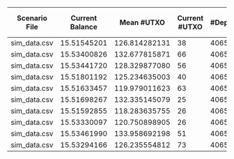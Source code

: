 | Scenario File | Current Balance | Mean #UTXO | Current #UTXO | #Deposits | #Inputs Spent | #Withdraws | #Uneconomical outputs spent | #Change Created | #Changeless | Min Change Value | Max Change Value | Mean Change Value | Std. Dev. of Change Value | Total Fees | Mean Fees per Withdraw | Cost to Empty | Total Cost | Min Input Size | Max Input Size | Mean Input Size | Std. Dev. of Input Size | BnB Usage | SRD Usage | Knapsack Usage | #BnB no change | #SRD no change | #Knapsack no change |
|---|---|---|---|---|---|---|---|---|---|---|---|---|---|---|---|---|---|---|---|---|---|---|---|---|---|---|---|
| sim_data.csv | 15.51545201 | 126.814282131 | 38 | 4065 | 11233 | 7893 | 3 | 7205 | 688 | 0.00002396 | 273.32009803 | 17.2787685832 | 45.7371541282 | 0.44739132 | 0.0000566820372482 | -0.0000258400000 | 0.447365480000 | 1 | 101 | 1.42315976181 | 2.39864609544 | 688 | 1853 | 5352 | 688 | 0 | 0 |
| sim_data.csv | 15.53400826 | 132.677815871 | 66 | 4065 | 11161 | 7893 | 2 | 7161 | 732 | 0.00007026 | 256.54571999 | 14.5121417883 | 42.0967686404 | 0.44362624 | 0.0000562050221715 | -0.0000448800000 | 0.443581360000 | 1 | 96 | 1.41403775497 | 2.25735618498 | 732 | 1806 | 5355 | 732 | 0 | 0 |
| sim_data.csv | 15.53441720 | 128.329877080 | 56 | 4065 | 11151 | 7893 | 1 | 7141 | 752 | 0.00003009 | 271.59241550 | 17.3977889218 | 46.8114318650 | 0.44321730 | 0.0000561532117066 | -0.0000380800000 | 0.443179220000 | 1 | 101 | 1.41277080958 | 2.35682767359 | 751 | 1775 | 5367 | 751 | 0 | 1 |
| sim_data.csv | 15.51801192 | 125.234635003 | 40 | 4065 | 11207 | 7893 | 3 | 7181 | 712 | 0.00001153 | 273.44079115 | 14.1551850780 | 38.8092770407 | 0.44483141 | 0.0000563577106297 | -0.0000272000000 | 0.444804210000 | 1 | 107 | 1.41986570379 | 2.38948758516 | 712 | 2004 | 5177 | 712 | 0 | 0 |
| sim_data.csv | 15.51633457 | 119.979011623 | 63 | 4065 | 11198 | 7893 | 6 | 7195 | 698 | 0.00001153 | 275.00459992 | 16.6380544625 | 45.1544445389 | 0.44650876 | 0.0000565702217154 | -0.0000428400000 | 0.446465920000 | 1 | 90 | 1.41872545293 | 2.21612050976 | 698 | 1772 | 5423 | 698 | 0 | 0 |
| sim_data.csv | 15.51698267 | 132.335145079 | 25 | 4065 | 11190 | 7893 | 3 | 7149 | 744 | 0.00002153 | 274.07103179 | 18.2783060038 | 46.0450921958 | 0.44586066 | 0.0000564881109844 | -0.0000170000000 | 0.445843660000 | 1 | 101 | 1.41771189662 | 2.27716478483 | 743 | 1734 | 5416 | 743 | 0 | 1 |
| sim_data.csv | 15.51592855 | 118.283635755 | 26 | 4065 | 11236 | 7893 | 0 | 7196 | 697 | 0.00001148 | 273.32066380 | 15.4558271243 | 43.5390959423 | 0.44691478 | 0.0000566216622324 | -0.0000176800000 | 0.446897100000 | 1 | 100 | 1.42353984543 | 2.27391570594 | 697 | 1809 | 5387 | 697 | 0 | 0 |
| sim_data.csv | 15.53330097 | 120.750898905 | 26 | 4065 | 11217 | 7893 | 2 | 7177 | 716 | 0.00007585 | 274.85415613 | 17.0800836478 | 45.0173828483 | 0.44433353 | 0.0000562946319524 | -0.0000176800000 | 0.444315850000 | 1 | 100 | 1.42113264918 | 2.40427887368 | 715 | 1825 | 5353 | 715 | 0 | 1 |
| sim_data.csv | 15.53461990 | 133.958692198 | 51 | 4065 | 11154 | 7893 | 1 | 7139 | 754 | 0.00005462 | 273.54581866 | 14.3841888847 | 42.1005536847 | 0.44301460 | 0.0000561275307234 | -0.0000346800000 | 0.442979920000 | 1 | 100 | 1.41315089320 | 2.33116447132 | 754 | 1814 | 5325 | 754 | 0 | 0 |
| sim_data.csv | 15.53294166 | 126.235554812 | 73 | 4065 | 11167 | 7893 | 3 | 7174 | 719 | 0.00008942 | 265.79855963 | 17.5077775295 | 44.5299095347 | 0.44469284 | 0.0000563401545673 | -0.0000496400000 | 0.444643200000 | 1 | 102 | 1.41479792221 | 2.26024590617 | 719 | 1716 | 5458 | 719 | 0 | 0 |
